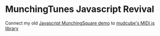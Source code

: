 # MunchingTunes Javascript Revival

Connect my old
[Javascript MunchingSquare demo](http://jalb.fr/munchingsquares2.html)
to [mudcube's MIDI.js library](https://github.com/mudcube/MIDI.js/)
